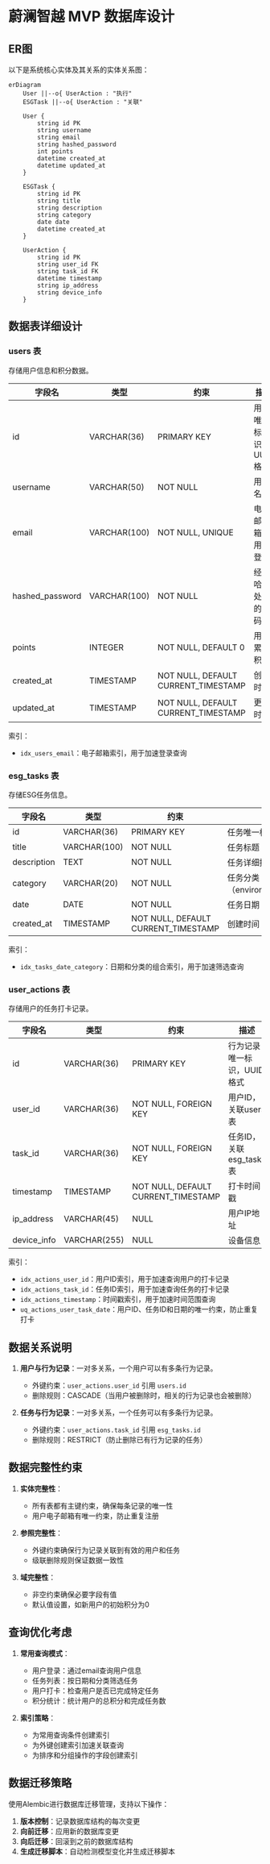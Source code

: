 # 蔚澜智越 MVP 数据库设计

## ER图

以下是系统核心实体及其关系的实体关系图：

```mermaid
erDiagram
    User ||--o{ UserAction : "执行"
    ESGTask ||--o{ UserAction : "关联"
    
    User {
        string id PK
        string username
        string email
        string hashed_password
        int points
        datetime created_at
        datetime updated_at
    }
    
    ESGTask {
        string id PK
        string title
        string description
        string category
        date date
        datetime created_at
    }
    
    UserAction {
        string id PK
        string user_id FK
        string task_id FK
        datetime timestamp
        string ip_address
        string device_info
    }
```

## 数据表详细设计

### users 表

存储用户信息和积分数据。

| 字段名 | 类型 | 约束 | 描述 |
|-------|------|------|------|
| id | VARCHAR(36) | PRIMARY KEY | 用户唯一标识，UUID格式 |
| username | VARCHAR(50) | NOT NULL | 用户名 |
| email | VARCHAR(100) | NOT NULL, UNIQUE | 电子邮箱，用于登录 |
| hashed_password | VARCHAR(100) | NOT NULL | 经过哈希处理的密码 |
| points | INTEGER | NOT NULL, DEFAULT 0 | 用户累计积分 |
| created_at | TIMESTAMP | NOT NULL, DEFAULT CURRENT_TIMESTAMP | 创建时间 |
| updated_at | TIMESTAMP | NOT NULL, DEFAULT CURRENT_TIMESTAMP | 更新时间 |

索引：
- `idx_users_email`：电子邮箱索引，用于加速登录查询

### esg_tasks 表

存储ESG任务信息。

| 字段名 | 类型 | 约束 | 描述 |
|-------|------|------|------|
| id | VARCHAR(36) | PRIMARY KEY | 任务唯一标识，UUID格式 |
| title | VARCHAR(100) | NOT NULL | 任务标题 |
| description | TEXT | NOT NULL | 任务详细描述 |
| category | VARCHAR(20) | NOT NULL | 任务分类（environment/society/governance） |
| date | DATE | NOT NULL | 任务日期 |
| created_at | TIMESTAMP | NOT NULL, DEFAULT CURRENT_TIMESTAMP | 创建时间 |

索引：
- `idx_tasks_date_category`：日期和分类的组合索引，用于加速筛选查询

### user_actions 表

存储用户的任务打卡记录。

| 字段名 | 类型 | 约束 | 描述 |
|-------|------|------|------|
| id | VARCHAR(36) | PRIMARY KEY | 行为记录唯一标识，UUID格式 |
| user_id | VARCHAR(36) | NOT NULL, FOREIGN KEY | 用户ID，关联users表 |
| task_id | VARCHAR(36) | NOT NULL, FOREIGN KEY | 任务ID，关联esg_tasks表 |
| timestamp | TIMESTAMP | NOT NULL, DEFAULT CURRENT_TIMESTAMP | 打卡时间戳 |
| ip_address | VARCHAR(45) | NULL | 用户IP地址 |
| device_info | VARCHAR(255) | NULL | 设备信息 |

索引：
- `idx_actions_user_id`：用户ID索引，用于加速查询用户的打卡记录
- `idx_actions_task_id`：任务ID索引，用于加速查询任务的打卡记录
- `idx_actions_timestamp`：时间戳索引，用于加速时间范围查询
- `uq_actions_user_task_date`：用户ID、任务ID和日期的唯一约束，防止重复打卡

## 数据关系说明

1. **用户与行为记录**：一对多关系，一个用户可以有多条行为记录。
   - 外键约束：`user_actions.user_id` 引用 `users.id`
   - 删除规则：CASCADE（当用户被删除时，相关的行为记录也会被删除）

2. **任务与行为记录**：一对多关系，一个任务可以有多条行为记录。
   - 外键约束：`user_actions.task_id` 引用 `esg_tasks.id`
   - 删除规则：RESTRICT（防止删除已有行为记录的任务）

## 数据完整性约束

1. **实体完整性**：
   - 所有表都有主键约束，确保每条记录的唯一性
   - 用户电子邮箱有唯一约束，防止重复注册

2. **参照完整性**：
   - 外键约束确保行为记录关联到有效的用户和任务
   - 级联删除规则保证数据一致性

3. **域完整性**：
   - 非空约束确保必要字段有值
   - 默认值设置，如新用户的初始积分为0

## 查询优化考虑

1. **常用查询模式**：
   - 用户登录：通过email查询用户信息
   - 任务列表：按日期和分类筛选任务
   - 用户打卡：检查用户是否已完成特定任务
   - 积分统计：统计用户的总积分和完成任务数

2. **索引策略**：
   - 为常用查询条件创建索引
   - 为外键创建索引加速关联查询
   - 为排序和分组操作的字段创建索引

## 数据迁移策略

使用Alembic进行数据库迁移管理，支持以下操作：

1. **版本控制**：记录数据库结构的每次变更
2. **向前迁移**：应用新的数据库变更
3. **向后迁移**：回滚到之前的数据库结构
4. **生成迁移脚本**：自动检测模型变化并生成迁移脚本 